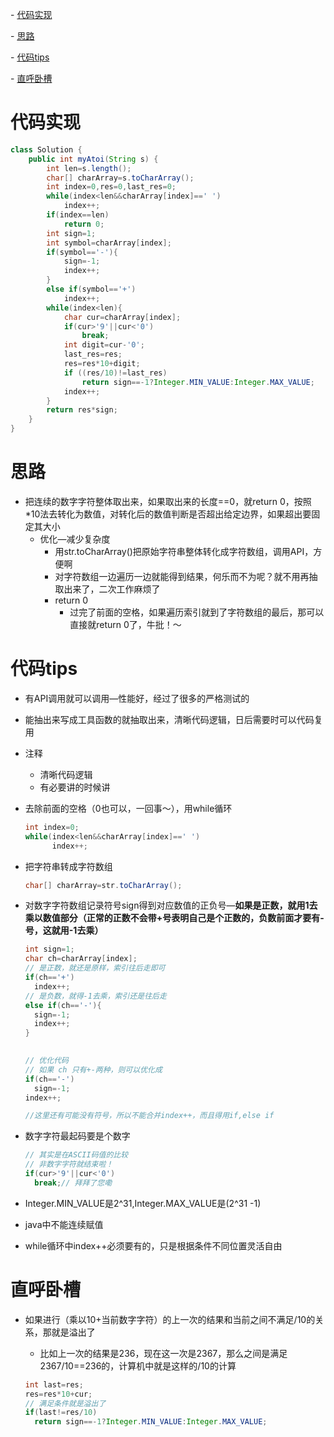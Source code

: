 \- [代码实现](#代码实现)

\- [思路](#思路)

\- [代码tips](#代码tips)

\- [直呼卧槽](#直呼卧槽)



# 代码实现

```java
class Solution {
    public int myAtoi(String s) {
        int len=s.length();
        char[] charArray=s.toCharArray();
        int index=0,res=0,last_res=0;
        while(index<len&&charArray[index]==' ')
            index++;
        if(index==len)
            return 0;
        int sign=1;
        int symbol=charArray[index];
        if(symbol=='-'){
            sign=-1;
            index++;
        }
        else if(symbol=='+')
            index++;
        while(index<len){
            char cur=charArray[index];
            if(cur>'9'||cur<'0')
                break;
            int digit=cur-'0';
            last_res=res;
            res=res*10+digit;
            if ((res/10)!=last_res)
                return sign==-1?Integer.MIN_VALUE:Integer.MAX_VALUE;
            index++;
        }
        return res*sign;
    }
}
```

# 思路

- 把连续的数字字符整体取出来，如果取出来的长度==0，就return 0，按照*10法去转化为数值，对转化后的数值判断是否超出给定边界，如果超出要固定其大小
  - 优化—减少复杂度
    - 用str.toCharArray()把原始字符串整体转化成字符数组，调用API，方便啊
    - 对字符数组一边遍历一边就能得到结果，何乐而不为呢？就不用再抽取出来了，二次工作麻烦了
    - return 0
      - 过完了前面的空格，如果遍历索引就到了字符数组的最后，那可以直接就return 0了，牛批！～

# 代码tips

- 有API调用就可以调用—性能好，经过了很多的严格测试的

- 能抽出来写成工具函数的就抽取出来，清晰代码逻辑，日后需要时可以代码复用

- 注释

  - 清晰代码逻辑
  - 有必要讲的时候讲

- 去除前面的空格（0也可以，一回事～），用while循环

  ```java
  int index=0;
  while(index<len&&charArray[index]==' ')
    	index++;
  ```

- 把字符串转成字符数组

  ```java
  char[] charArray=str.toCharArray();
  ```

- 对数字字符数组记录符号sign得到对应数值的正负号—**如果是正数，就用1去乘以数值部分（正常的正数不会带+号表明自己是个正数的，负数前面才要有-号，这就用-1去乘）**

  ```java
  int sign=1;
  char ch=charArray[index];
  // 是正数，就还是原样，索引往后走即可
  if(ch=='+')
    index++;
  // 是负数，就得-1去乘，索引还是往后走
  else if(ch=='-'){
    sign=-1;
    index++;
  }
    	
  ```

  ```java
  // 优化代码
  // 如果 ch 只有+-两种，则可以优化成
  if(ch=='-')
    sign=-1;
  index++;
  
  //这里还有可能没有符号，所以不能合并index++，而且得用if,else if
  ```

- 数字字符最起码要是个数字

  ```java
  // 其实是在ASCII码值的比较
  // 非数字字符就结束啦！
  if(cur>'9'||cur<'0')
    break;// 拜拜了您嘞
  ```

- Integer.MIN_VALUE是2^31,Integer.MAX_VALUE是(2^31 -1)
- java中不能连续赋值
- while循环中index++必须要有的，只是根据条件不同位置灵活自由

# 直呼卧槽

- 如果进行（乘以10+当前数字字符）的上一次的结果和当前之间不满足/10的关系，那就是溢出了

  - 比如上一次的结果是236，现在这一次是2367，那么之间是满足2367/10==236的，计算机中就是这样的/10的计算

  ```java
  int last=res;
  res=res*10+cur;
  // 满足条件就是溢出了
  if(last!=res/10)
    return sign==-1?Integer.MIN_VALUE:Integer.MAX_VALUE;
  ```

  